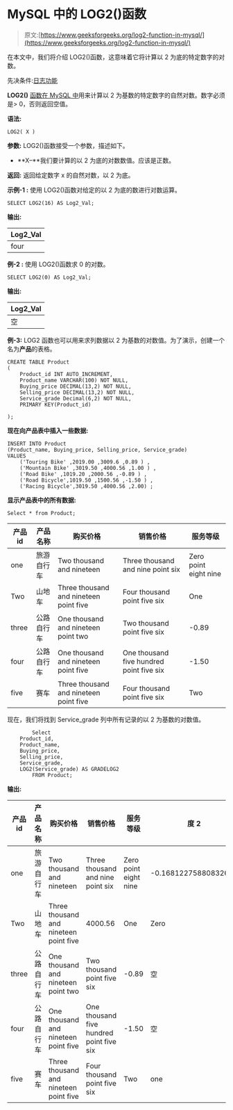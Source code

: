 # MySQL 中的 LOG2()函数

> 原文:[https://www.geeksforgeeks.org/log2-function-in-mysql/](https://www.geeksforgeeks.org/log2-function-in-mysql/)

在本文中，我们将介绍 LOG2()函数，这意味着它将计算以 2 为底的特定数字的对数。

先决条件:[日志功能](https://www.geeksforgeeks.org/log-function-in-mysql/#:~:text=LOG()%20function%20in%20MySQL%20is%20used%20to%20calculate%20the,Otherwise%20it%20will%20return%20NULL.)

**LOG2()** [函数在 MySQL 中](https://www.geeksforgeeks.org/sql-functions-aggregate-scalar-functions/)用来计算以 2 为基数的特定数字的自然对数。数字必须是> 0，否则返回空值。

**语法:**

```
LOG2( X )

```

**参数:**
LOG2()函数接受一个参数，描述如下。

*   **X–**我们要计算的以 2 为底的对数数值。应该是正数。

**返回:**
返回给定数字 x 的自然对数，以 2 为底。

**示例-1 :**
使用 LOG2()函数对给定的以 2 为底的数进行对数运算。

```
SELECT LOG2(16) AS Log2_Val;

```

**输出:**

| Log2_Val |
| --- |
| four |

**例-2 :**
使用 LOG2()函数求 0 的对数。

```
SELECT LOG2(0) AS Log2_Val;

```

**输出:**

| Log2_Val |
| --- |
| 空 |

**例-3:**
LOG2 函数也可以用来求列数据以 2 为基数的对数值。为了演示，创建一个名为**产品**的表格。

```
CREATE TABLE Product
(
    Product_id INT AUTO_INCREMENT,  
    Product_name VARCHAR(100) NOT NULL,
    Buying_price DECIMAL(13,2) NOT NULL,
    Selling_price DECIMAL(13,2) NOT NULL,
    Service_grade Decimal(6,2) NOT NULL,
    PRIMARY KEY(Product_id)

);

```

**现在向产品表中插入一些数据:**

```
INSERT INTO Product
(Product_name, Buying_price, Selling_price, Service_grade)
VALUES
    ('Touring Bike' ,2019.00 ,3009.6 ,0.89 ) ,
    ('Mountain Bike' ,3019.50 ,4000.56 ,1.00 ) ,
    ('Road Bike' ,1019.20 ,2000.56 ,-0.89 ) ,
    ('Road Bicycle',1019.50 ,1500.56 ,-1.50 ) ,
    ('Racing Bicycle',3019.50 ,4000.56 ,2.00) ;

```

**显示产品表中的所有数据:**

```
Select * from Product;

```

| 产品 id | 产品名称 | 购买价格 | 销售价格 | 服务等级 |
| --- | --- | --- | --- | --- |
| one | 旅游自行车 | Two thousand and nineteen | Three thousand and nine point six | Zero point eight nine |
| Two | 山地车 | Three thousand and nineteen point five | Four thousand point five six | One |
| three | 公路自行车 | One thousand and nineteen point two | Two thousand point five six | -0.89 |
| four | 公路自行车 | One thousand and nineteen point five | One thousand five hundred point five six | -1.50 |
| five | 赛车 | Three thousand and nineteen point five | Four thousand point five six | Two |

现在，我们将找到 Service_grade 列中所有记录的以 2 为基数的对数值。

```
        Select 
    Product_id,  
    Product_name,  
    Buying_price,  
    Selling_price,  
    Service_grade,
    LOG2(Service_grade) AS GRADELOG2  
        FROM Product;

```

**输出:**

| 产品 id | 产品名称 | 购买价格 | 销售价格 | 服务等级 | 度 2 |
| --- | --- | --- | --- | --- | --- |
| one | 旅游自行车 | Two thousand and nineteen | Three thousand and nine point six | Zero point eight nine | -0.16812275880832692 |
| Two | 山地车 | Three thousand and nineteen point five | 4000.56  | One | Zero |
| three | 公路自行车 | One thousand and nineteen point two | Two thousand point five six | -0.89 | 空 |
| four | 公路自行车 | One thousand and nineteen point five | One thousand five hundred point five six | -1.50 | 空 |
| five | 赛车 | Three thousand and nineteen point five | Four thousand point five six | Two | one |